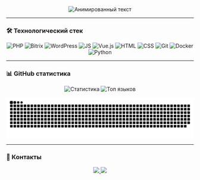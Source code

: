 <div align="center">
  <!-- Анимированное приветствие (работает через GitHub) -->
  <img src="https://readme-typing-svg.herokuapp.com?font=Fira+Code&pause=1000&color=38BDF7&width=435&lines=👋+Привет,+я+Антон;PHP%2FBitrix+разработчик;Fullstack+инженер;🚀+Создаю+мощные+веб-решения" alt="Анимированный текст">
</div>

---

### 🛠 Технологический стек
<div align="center">
  <img src="https://img.shields.io/badge/PHP-777BB4?logo=php&logoColor=white&style=for-the-badge" alt="PHP">
  <img src="https://img.shields.io/badge/Bitrix-1D1D1B?logo=bitrix&logoColor=white&style=for-the-badge" alt="Bitrix">
  <img src="https://img.shields.io/badge/WordPress-21759B?logo=wordpress&logoColor=white&style=for-the-badge" alt="WordPress">
  <img src="https://img.shields.io/badge/JavaScript-F7DF1E?logo=javascript&logoColor=black&style=for-the-badge" alt="JS">
  <img src="https://img.shields.io/badge/Vue.js-4FC08D?logo=vuedotjs&logoColor=white&style=for-the-badge" alt="Vue.js">
  <img src="https://img.shields.io/badge/HTML5-E34F26?logo=html5&logoColor=white&style=for-the-badge" alt="HTML">
  <img src="https://img.shields.io/badge/CSS3-1572B6?logo=css3&logoColor=white&style=for-the-badge" alt="CSS">
  <img src="https://img.shields.io/badge/Git-F05032?logo=git&logoColor=white&style=for-the-badge" alt="Git">
  <img src="https://img.shields.io/badge/Docker-2496ED?logo=docker&logoColor=white&style=for-the-badge" alt="Docker">
  <img src="https://img.shields.io/badge/Python-3776AB?logo=python&logoColor=white&style=for-the-badge" alt="Python">
</div>

---

### 📊 GitHub статистика
<div align="center">
  <img height="165" src="https://github-readme-stats.vercel.app/api?username=Human0200&show_icons=true&theme=radical" alt="Статистика">
  <img height="165" src="https://github-readme-stats.vercel.app/api/top-langs/?username=Human0200&layout=compact&theme=radical" alt="Топ языков">
  
  <!-- Рабочая змейка через внешний сервис -->
  ![Snake animation](https://raw.githubusercontent.com/platane/snk/output/github-contribution-grid-snake.svg)
</div>

---

### 📩 Контакты
<div align="center">
  <a href="https://t.me/ruant02">
    <img src="https://img.shields.io/badge/Telegram-26A5E4?logo=telegram&logoColor=white&style=for-the-badge">
  </a>
  <a href="mailto:login00200@gmail.com">
    <img src="https://img.shields.io/badge/Gmail-EA4335?logo=gmail&logoColor=white&style=for-the-badge">
  </a>
</div>
